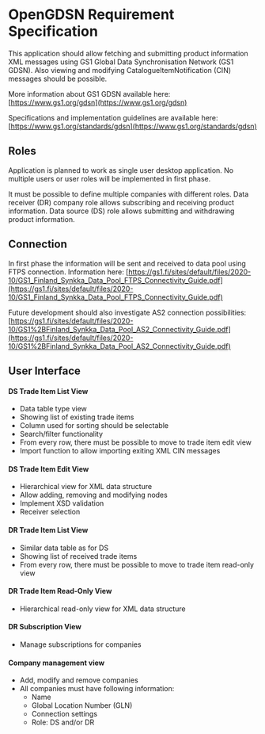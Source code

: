 # OpenGDSN Requirement Specification

This application should allow fetching and submitting product information XML messages using GS1 Global Data Synchronisation Network (GS1 GDSN). Also viewing and modifying CatalogueItemNotification (CIN) messages should be possible.

More information about GS1 GDSN available here:
[https://www.gs1.org/gdsn](https://www.gs1.org/gdsn)

Specifications and implementation guidelines are available here:
[https://www.gs1.org/standards/gdsn](https://www.gs1.org/standards/gdsn)

## Roles

Application is planned to work as single user desktop application. No multiple users or user roles will be implemented in first phase.

It must be possible to define multiple companies with different roles. Data receiver (DR) company role allows subscribing and receiving product information. Data source (DS) role allows submitting and withdrawing product information.

## Connection

In first phase the information will be sent and received to data pool using FTPS connection. Information here:
[https://gs1.fi/sites/default/files/2020-10/GS1_Finland_Synkka_Data_Pool_FTPS_Connectivity_Guide.pdf](https://gs1.fi/sites/default/files/2020-10/GS1_Finland_Synkka_Data_Pool_FTPS_Connectivity_Guide.pdf)

Future development should also investigate AS2 connection possibilities:
[https://gs1.fi/sites/default/files/2020-10/GS1%2BFinland_Synkka_Data_Pool_AS2_Connectivity_Guide.pdf](https://gs1.fi/sites/default/files/2020-10/GS1%2BFinland_Synkka_Data_Pool_AS2_Connectivity_Guide.pdf)

## User Interface

#### DS Trade Item List View

* Data table type view
* Showing list of existing trade items
* Column used for sorting should be selectable
* Search/filter functionality
* From every row, there must be possible to move to trade item edit view
* Import function to allow importing exiting XML CIN messages

#### DS Trade Item Edit View

* Hierarchical view for XML data structure
* Allow adding, removing and modifying nodes
* Implement XSD validation
* Receiver selection

#### DR Trade Item List View

* Similar data table as for DS
* Showing list of received trade items
* From every row, there must be possible to move to trade item read-only view

#### DR Trade Item Read-Only View

* Hierarchical read-only view for XML data structure

#### DR Subscription View

* Manage subscriptions for companies

#### Company management view

* Add, modify and remove companies
* All companies must have following information:
  * Name
  * Global Location Number (GLN)
  * Connection settings
  * Role: DS and/or DR
